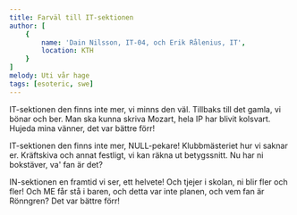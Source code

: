 ```yaml
---
title: Farväl till IT-sektionen
author: [
	{
		name: 'Dain Nilsson, IT-04, och Erik Rålenius, IT',
		location: KTH
	}
]
melody: Uti vår hage
tags: [esoteric, swe]
---
```


IT-sektionen den finns inte mer,
vi minns den väl.
Tillbaks till det gamla,
vi bönar och ber.
Man ska kunna skriva Mozart,
hela IP har blivit kolsvart.
Hujeda mina vänner,
det var bättre förr!

IT-sektionen den finns inte mer,
NULL-pekare!
Klubbmästeriet hur vi saknar er.
Kräftskiva och annat festligt,
vi kan räkna ut betygssnitt.
Nu har ni bokstäver, va' fan är det?

IN-sektionen en framtid vi ser,
ett helvete!
Och tjejer i skolan, ni blir fler och fler!
Och ME får stå i baren,
och detta var inte planen,
och vem fan är Rönngren?
Det var bättre förr!
